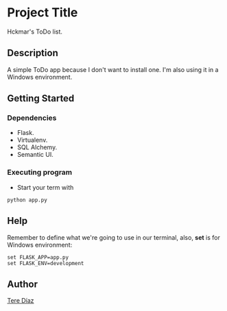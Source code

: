 # Project Title

Hckmar's ToDo list.

## Description

A simple ToDo app because I don't want to install one. I'm also using it in a Windows environment.

## Getting Started

### Dependencies

* Flask.
* Virtualenv.
* SQL Alchemy.
* Semantic UI.

### Executing program

* Start your term with
```
python app.py
```

## Help

Remember to define what we're going to use in our terminal, also, **set** is for Windows environment:
```
set FLASK_APP=app.py
set FLASK_ENV=development
```

## Author
[Tere Díaz](https://about.me/terediaz)

